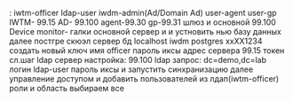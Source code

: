 : iwtm-officer                 ldap-user         iwdm-admin(Ad/Domain Ad)        user-agent                 user-gp     
  IWTM- 99.15                                          AD- 99.100               agent-99.30                gp-99.31
  шлюз и основной 99.100
  Device monitor- галки основной сервер и и устновить  нью базу данных  далее постгре скюэл
  сервер бд localhost       iwdm        postgres         xxXX1234        создать новый ключ      имя  officer пароль иксы         адрес сервера 99.15    токен сл.шаг
  ldap сервер настройка:  99.100  ldap запрос: dc=demo,dc=lab          логин ldap-user   пароль иксы    и запустить синхранизацию        далее управление доступом  и добавить пользователей из лдап(iwtm-officer) роли  и область выбираем все
  
